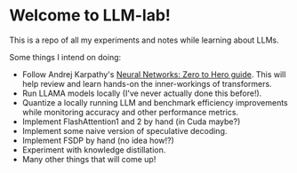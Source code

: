 # Welcome to LLM-lab!

This is a repo of all my experiments and notes while learning about LLMs.

Some things I intend on doing:

- Follow Andrej Karpathy's [Neural Networks: Zero to Hero guide](https://youtube.com/playlist?list=PLAqhIrjkxbuWI23v9cThsA9GvCAUhRvKZ&si=WLr50vjq8ordxLttz). This will help review and learn hands-on the inner-workings of transformers.
- Run LLAMA models locally (I've never actually done this before!).
- Quantize a locally running LLM and benchmark efficiency improvements while monitoring accuracy and other performance metrics.
- Implement FlashAttention1 and 2 by hand (in Cuda maybe?)
- Implement some naive version of speculative decoding.
- Implement FSDP by hand (no idea how!?)
- Experiment with knowledge distillation.
- Many other things that will come up!
